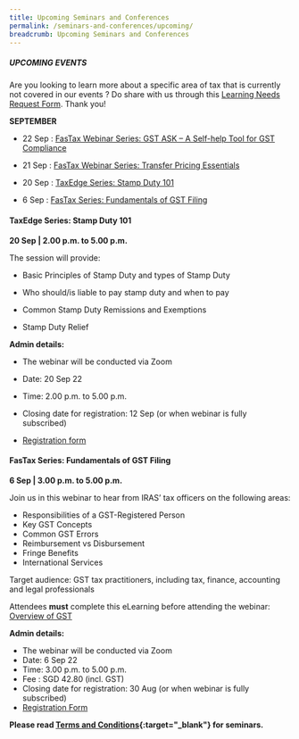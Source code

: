 ```yaml
---
title: Upcoming Seminars and Conferences
permalink: /seminars-and-conferences/upcoming/
breadcrumb: Upcoming Seminars and Conferences
---
```

##### **UPCOMING EVENTS**
Are you looking to learn more about a specific area of tax that is currently not covered in our events ? 
Do share with us through this [Learning Needs Request Form](https://form.gov.sg/5d2c51283703d80011e52615). Thank you!

**SEPTEMBER**

* 22 Sep : [FasTax Webinar Series: GST ASK – A Self-help Tool for GST Compliance](/seminars-and-conferences/upcoming/#22Sep-ta-id)

* 21 Sep : [FasTax Webinar Series: Transfer Pricing Essentials](/seminars-and-conferences/upcoming/#21Sep-ta-id)

* 20 Sep : [TaxEdge Series: Stamp Duty 101](/seminars-and-conferences/upcoming/#20Sep-ta-id)

* 6 Sep : [FasTax Series: Fundamentals of GST Filing](/seminars-and-conferences/upcoming/#6Sep-ta-id)


<a id="20Sep-ta-id"></a>
#### **TaxEdge Series: Stamp Duty 101**
**20 Sep | 2.00 p.m. to 5.00 p.m.**

The session will provide:

* Basic Principles of Stamp Duty and types of Stamp Duty

* Who should/is liable to pay stamp duty and when to pay

* Common Stamp Duty Remissions and Exemptions

* Stamp Duty Relief


**Admin details:**

* The webinar will be conducted via Zoom

* Date: 20 Sep 22

* Time: 2.00 p.m. to 5.00 p.m.

* Closing date for registration: 12 Sep (or when webinar is fully subscribed)

* [Registration form](https://form.gov.sg/63146d7be74b820011c71e08)

<a id="6Sep-ta-id"></a>
#### **FasTax Series: Fundamentals of GST Filing**
**6 Sep | 3.00 p.m. to 5.00 p.m.**

Join us in this webinar to hear from IRAS’ tax officers on the following areas:

*   Responsibilities of a GST-Registered Person
*   Key GST Concepts
*   Common GST Errors
*   Reimbursement vs Disbursement
*   Fringe Benefits
*   International Services

Target audience: GST tax practitioners, including tax, finance, accounting and legal professionals

Attendees **must** complete this eLearning before attending the webinar: [Overview of GST](https://elearn.iras.gov.sg/gst/overviewofgst/)

**Admin details:**

*   The webinar will be conducted via Zoom
*   Date: 6 Sep 22
*   Time: 3.00 p.m. to 5.00 p.m.
*   Fee :  SGD 42.80 (incl. GST)
*   Closing date for registration: 30 Aug (or when webinar is fully subscribed)
*   [Registration Form](https://form.gov.sg/6305ddaa08b16f0013db1eed)








**Please read [Terms and Conditions](https://production-iras-tax-academy.netlify.com/executive-tax-programmes/terms-and-conditions/){:target="_blank"} for seminars.**